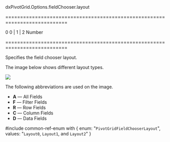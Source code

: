 <!--id-->dxPivotGrid.Options.fieldChooser.layout<!--/id-->
===========================================================================
<!--default-->0<!--/default-->
<!--acceptValues-->0 | 1 | 2<!--/acceptValues-->
<!--type-->Number<!--/type-->
===========================================================================

<!--shortDescription-->
Specifies the field chooser layout.
<!--/shortDescription-->

<!--fullDescription-->
The image below shows different layout types.

![](/Content/images/doc/19_1/DataGrid/fieldChooserLayouts.png)

The following abbreviations are used on the image.

* **A** &#8212; All Fields
* **F** &#8212; Filter Fields
* **R** &#8212; Row Fields
* **C** &#8212; Column Fields
* **D** &#8212; Data Fields
 
#include common-ref-enum with {
    enum: "`PivotGridFieldChooserLayout`",
    values: "`Layout0`, `Layout1`, and `Layout2`"
}
<!--/fullDescription-->